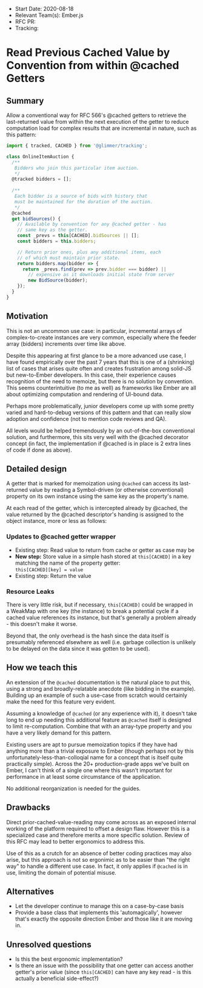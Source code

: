 - Start Date: 2020-08-18
- Relevant Team(s): Ember.js
- RFC PR: 
- Tracking: 

# Read Previous Cached Value by Convention from within @cached Getters

## Summary

Allow a conventional way for RFC 566's @cached getters to retrieve
the last-returned value from within the next execution of the getter
to reduce computation load for complex results that are incremental
in nature, such as this pattern:

```js
import { tracked, CACHED } from '@glimmer/tracking';

class OnlineItemAuction {
  /**
   Bidders who join this particular item auction.
   */
  @tracked bidders = [];
  
  /**
   Each bidder is a source of bids with history that
   must be maintained for the duration of the auction.
   */
  @cached
  get bidSources() {
    // Available by convention for any @cached getter - has
    // same key as the getter.
    const _prevs = this[CACHED].bidSources || [];
    const bidders = this.bidders;

    // Return prior ones, plus any additional items, each
    // of which must maintain prior state.
    return bidders.map(bidder => {
      return _prevs.find(prev => prev.bidder === bidder) ||
        // expensive as it downloads initial state from server
        new BidSource(bidder);
    });
  }
}
```

## Motivation

This is not an uncommon use case: in particular, incremental arrays
of complex-to-create instances are very common, especially where
the feeder array (bidders) increments over time like above.

Despite this appearing at first glance to be a more advanced
use case, I have found empirically over the past 7 years
that this is one of a (shrinking) list of cases that arises quite
often and creates frustration among solid-JS but new-to-Ember
developers.
In this case, their experience causes recognition of the need to
memoize, but there is no solution by convention.  This seems
counterintuitive (to me as well) as frameworks like Ember are all
about optimizing computation and rendering of UI-bound data.

Perhaps more problematically, junior developers come up with some
pretty varied and hard-to-debug versions of this pattern and
that can really slow adoption and confidence (not to mention
code reviews and QA).

All levels would be helped tremendously by an out-of-the-box
conventional solution, and furthermore, this sits very well with
the @cached decorator concept (in fact, the implementation if
@cached is in place is 2 extra lines of code if done as above).

## Detailed design

A getter that is marked for memoization using `@cached` can access
its last-returned value by reading a Symbol-driven (or otherwise
conventional) property on its own instance using the same key
as the property's name.

At each read of the getter, which is intercepted already by
@cached, the value returned by the @cached descriptor's handing
is assigned to the object instance, more or less as follows:

### Updates to @cached getter wrapper

- Existing step: Read value to return from cache or getter as
  case may be
- __New step:__ Store value in a simple hash stored at
  `this[CACHED]` in a key matching the name of the property
  getter:  
  `this[CACHED][key] = value`
- Existing step: Return the value

### Resource Leaks

There is very little risk, but if necessary, `this[CACHED]` could
be wrapped in a WeakMap with one key (the instance) to break a
potential cycle if a cached value references its instance, but
that's generally a problem already - this doesn't make it worse.

Beyond that, the only overhead is the hash since the data itself is
presumably referenced elsewhere as well (i.e. garbage collection is
unlikely to be delayed on the data since it was gotten to be used).

## How we teach this

An extension of the `@cached` documentation is the natural place to
put this, using a strong and broadly-relatable anecdote
(like bidding in the example).
Building up an example of such a use-case from scratch would
certainly make the need for this feature very evident.

Assuming a knowledge of `@cached` (or any experience with it), it
doesn't take long to end up needing this additional feature as
`@cached` itself is designed to limit re-computation. Combine that
with an array-type property and you have a very likely demand
for this pattern.

Existing users are apt to pursue memoization topics if they have had
anything more than a trivial exposure to Ember (though perhaps
not by this unfortunately-less-than-colloqial name for a concept
that is itself quite practically simple).
Across the 20+ production-grade apps we've built on Ember, I can't
think of a single one where this wasn't important for performance
in at least some circumstance of the application.

No additional reorganization is needed for the guides.

## Drawbacks

Direct prior-cached-value-reading may come across as an exposed
internal working of the platform required to offset a design
flaw.
However this is a specialized case and therefore merits
a more specific solution.
Review of this RFC may lead to better ergonomics to address this.

Use of this as a crutch for an absence of better coding practices
may also arise, but this approach is not so ergonimic as to be
easier than "the right way" to handle a different use case.
In fact, it only applies if `@cached` is in use, limiting the
domain of potential misuse.

## Alternatives

- Let the developer continue to manage this on a case-by-case
  basis
- Provide a base class that implements this 'automagically',
  however that's exactly the opposite direction Ember and those
  like it are moving in.

## Unresolved questions

- Is this the best ergonomic implementation?
- Is there an issue with the possibility that one getter can access
  another getter's prior value (since `this[CACHED]` can
  have any key read - is this actually a beneficial
  side-effect?)
